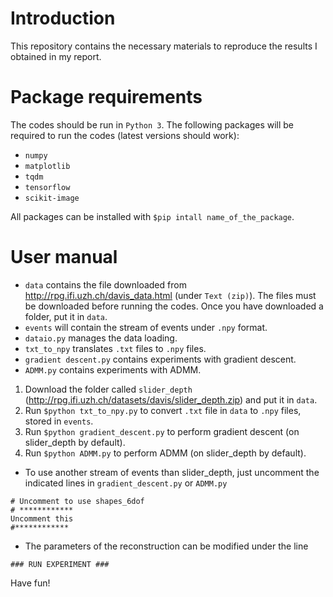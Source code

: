 # Introduction

This repository contains the necessary materials to reproduce the results I obtained in my report.

# Package requirements

The codes should be run in `Python 3`. The following packages will be required to run the codes (latest versions should work):
- `numpy`
- `matplotlib`
- `tqdm`
- `tensorflow`
- `scikit-image`

All packages can be installed with `$pip intall name_of_the_package`.

# User manual

- `data` contains the file downloaded from http://rpg.ifi.uzh.ch/davis_data.html (under `Text (zip)`). The files must be downloaded before running the codes. Once you have downloaded a folder, put it in `data`.
- `events` will contain the stream of events under `.npy` format.
- `dataio.py` manages the data loading.
- `txt_to_npy` translates `.txt` files to `.npy` files.
- `gradient descent.py` contains experiments with gradient descent.
- `ADMM.py` contains experiments with ADMM.

1. Download the folder called `slider_depth` (http://rpg.ifi.uzh.ch/datasets/davis/slider_depth.zip) and put it in `data`.
2. Run `$python txt_to_npy.py` to convert `.txt` file in `data` to `.npy` files, stored in `events`.
3. Run `$python gradient_descent.py` to perform gradient descent (on slider_depth by default).
4. Run `$python ADMM.py` to perform ADMM (on slider_depth by default).

- To use another stream of events than slider_depth, just uncomment the indicated lines in `gradient_descent.py` or `ADMM.py`
```
# Uncomment to use shapes_6dof
# ************
Uncomment this
#************
```
- The parameters of the reconstruction can be modified under the line
```
### RUN EXPERIMENT ###
```

Have fun!
